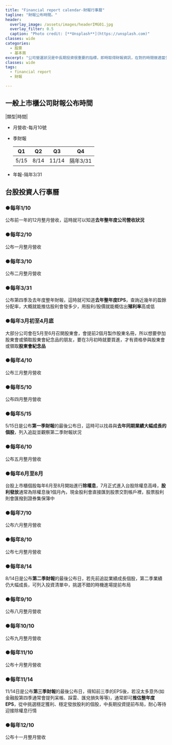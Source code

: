 ```yaml
---
title: "Financial report calendar-財報行事曆"
tagline: "財報公布時間。"
header:
  overlay_image: /assets/images/headerIMG01.jpg
  overlay_filter: 0.5
  caption: "Photo credit: [**Unsplash**](https://unsplash.com)"
classes: wide
categories:
  - 股票
  - 基本面
excerpt: "公司營運狀況是中長期投資很重要的指標，即時取得財報資訊，在對的時間做適當分析。"
classes: wide
tags:
  - financial report
  - 財報

---
```


## 一般上市櫃公司財報公布時間

|類型|時間|

- 月營收-每月10號

- 季財報

	|Q1|Q2|Q3|Q4|
	|--|--|--|--|
	|5/15|8/14|11/14|隔年3/31|

- 年報-隔年3/31


## 台股投資人行事曆

### ●每年1/10

公布前一年的12月整月營收，這時就可以知道**去年整年度公司營收狀況**

### ●每年2/10

公布一月整月營收

### ●每年3/10

公布二月整月營收

### ●每年3/31

公布第四季及去年度整年財報，這時就可知道**去年整年度EPS**，查詢近幾年的盈餘分配率，大概就能推估股利會發多少，用股利/股價就能概估出**殖利率**高或低

### ●每年3月初至4月底

大部分公司會在5月至6月召開股東會，會提前2個月製作股東名冊，所以想要參加股東會或領取股東會紀念品的朋友，要在3月初時就要買進，才有資格參與股東會或領取**股東會紀念品**

### ●每年4/10

公布三月整月營收

### ●每年5/10

公布四月整月營收

### ●每年5/15

5/15日是公布**第一季財報**的最後公布日，這時可以找尋與**去年同期業績大幅成長的個股**，列入追踨並觀察第二季財報狀況

### ●每年6/10

公布五月整月營收

### ●每年6月至8月

台股上市櫃個股每年6月至8月開始進行**除權息**，7月正式進入台股除權息高峰，**股利發放**通常為除權息後1個月內，現金股利會直接匯到股票交割帳戶裡，股票股利則會匯撥到證券集保簿中

### ●每年7/10

公布六月整月營收

### ●每年8/10

公布七月整月營收

### ●每年8/14

8/14日是公布**第二季財報**的最後公布日，若先前追踨業績成長個股，第二季業績仍大幅成長，可列入投資清單中，挑選不錯的時機進場提前布局

### ●每年9/10

公布八月整月營收

### ●每年10/10

公布九月整月營收

### ●每年11/10

公布十月整月營收

### ●每年11/14

11/14日是公布**第三季財報**的最後公布日，得知前三季的EPS後，若沒太多意外(如金融股第四季通常會提列呆帳、踩雷、匯兌損失等等)，通常即可**推估整年度EPS**，從中挑選穩定獲利、穩定發放股利的個股，中長期投資提前布局，耐心等待迎接除權息行情

### ●每年12/10

公布十一月整月營收


<!--stackedit_data:
eyJoaXN0b3J5IjpbMTg2NzkxMDMxOV19
-->